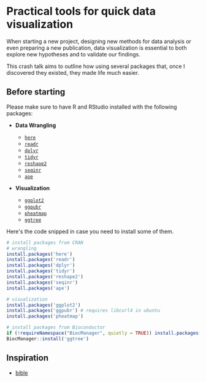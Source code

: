 # Practical tools for quick data visualization

When starting a new project, designing new methods for data analysis or even preparing
a new publication, data visualization is essential to both explore new hypotheses and
to validate our findings.


This crash talk aims to outline how using several packages that, once I discovered they existed, they made life much easier.


## Before starting
Please make sure to have R and RStudio installed with the following packages:
- **Data Wrangling**
  - [`here`](https://cran.r-project.org/web/packages/here/vignettes/here.html)
  - [`readr`](https://readr.tidyverse.org/)
  - [`dplyr`](https://dplyr.tidyverse.org/)
  - [`tidyr`](https://tidyr.tidyverse.org/)
  - [`reshape2`](https://www.rdocumentation.org/packages/reshape2/versions/1.4.4)
  - [`seqinr`](https://seqinr.r-forge.r-project.org/)
  - [`ape`](https://www.rdocumentation.org/packages/ape/versions/5.4-1)

- **Visualization**
  - [`ggplot2`](https://ggplot2.tidyverse.org/)
  - [`ggpubr`](https://rpkgs.datanovia.com/ggpubr/)
  - [`pheatmap`](https://www.rdocumentation.org/packages/pheatmap/versions/1.0.12)
  - [`ggtree`](https://bioconductor.org/packages/release/bioc/html/ggtree.html)
 

Here's the code snipped in case you need to install some of them.
```r
# install packages from CRAN
# wrangling
install.packages('here')
install.packages('readr')
install.packages('dplyr')
install.packages('tidyr')
install.packages('reshape2')
install.packages('seqinr')
install.packages('ape')

# visualization
install.packages('ggplot2')
install.packages('ggpubr') # requires libcurl4 in ubuntu
install.packages('pheatmap')

# install packages from Bioconductor
if (!requireNamespace("BiocManager", quietly = TRUE)) install.packages("BiocManager")
BiocManager::install('ggtree')
```

## Inspiration
- [bible](https://cran.r-project.org/web/packages/ggpubr/ggpubr.pdf)
